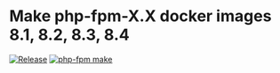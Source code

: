 # Make php-fpm-X.X docker images 8.1, 8.2, 8.3, 8.4

[![Release](https://img.shields.io/github/release/mrLexx/docker-php-fpm-make.svg?colorB=orange)](https://github.com/mrLexx/docker-php-fpm-make/releases)
[![php-fpm make](https://github.com/mrLexx/docker-php-fpm-make/actions/workflows/build.yml/badge.svg)](https://github.com/mrLexx/docker-php-fpm-make/actions/actions?workflow=build)
